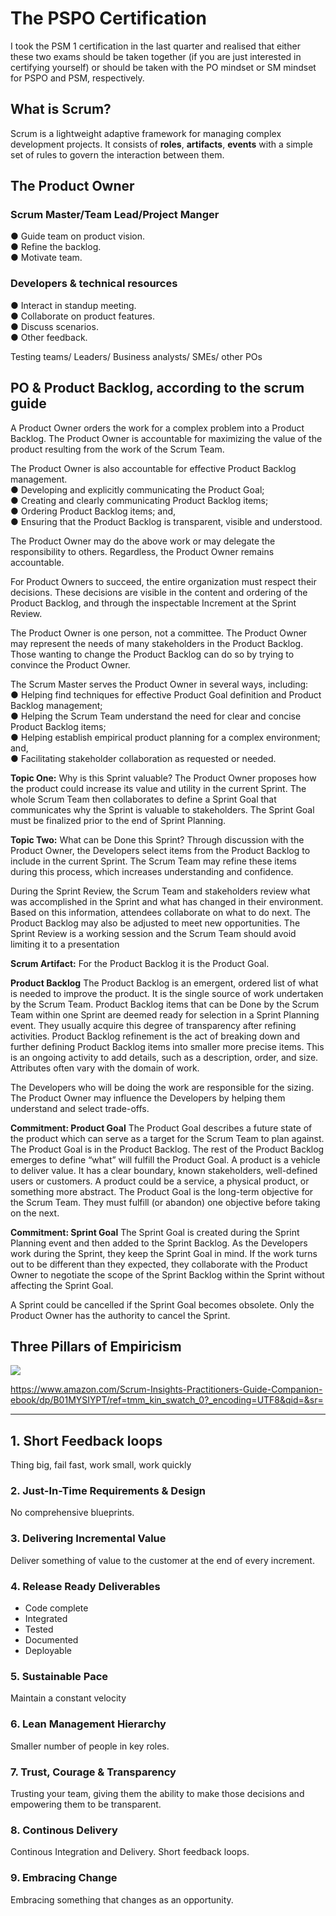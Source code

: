 # The PSPO Certification

I took the PSM 1 certification in the last quarter and realised that either these two exams should be taken together (if you are just interested in certifying yourself) or should be taken with the PO mindset or SM mindset for PSPO and PSM, respectively. 

## What is Scrum?
Scrum is a lightweight adaptive framework for managing complex development projects. It consists of __roles__, __artifacts__, __events__ with a simple set of rules to govern the interaction between them.



## The Product Owner


### Scrum Master/Team Lead/Project Manger
● Guide team on product vision.  
● Refine the backlog.  
● Motivate team.  

### Developers & technical resources
● Interact in standup meeting.   
● Collaborate on product features.  
● Discuss scenarios.  
● Other feedback.  

Testing teams/ Leaders/ Business analysts/ SMEs/ other POs


## PO & Product Backlog, according to the scrum guide
A Product Owner orders the work for a complex problem into a Product Backlog.
The Product Owner is accountable for maximizing the value of the product resulting from the work of the Scrum Team.

The Product Owner is also accountable for effective Product Backlog management.  
● Developing and explicitly communicating the Product Goal;   
● Creating and clearly communicating Product Backlog items;   
● Ordering Product Backlog items; and,   
● Ensuring that the Product Backlog is transparent, visible and understood.   

The Product Owner may do the above work or may delegate the responsibility to others. Regardless, the Product Owner remains accountable.

For Product Owners to succeed, the entire organization must respect their decisions. These decisions are visible in the content and ordering of the Product Backlog, and through the inspectable Increment at the Sprint Review.

The Product Owner is one person, not a committee. The Product Owner may represent the needs of many stakeholders in the Product Backlog. Those wanting to change the Product Backlog can do so by trying to convince the Product Owner.

The Scrum Master serves the Product Owner in several ways, including:     
● Helping find techniques for effective Product Goal definition and Product Backlog management;   
● Helping the Scrum Team understand the need for clear and concise Product Backlog items;    
● Helping establish empirical product planning for a complex environment; and,    
● Facilitating stakeholder collaboration as requested or needed.    


__Topic One:__ Why is this Sprint valuable?
The Product Owner proposes how the product could increase its value and utility in the current Sprint. The whole Scrum Team then collaborates to define a Sprint Goal that communicates why the Sprint is valuable to stakeholders. The Sprint Goal must be finalized prior to the end of Sprint Planning.

__Topic Two:__ What can be Done this Sprint?
Through discussion with the Product Owner, the Developers select items from the Product Backlog to include in the current Sprint. The Scrum Team may refine these items during this process, which increases understanding and confidence.

During the Sprint Review, the Scrum Team and stakeholders review what was accomplished in the Sprint and what has changed in their environment. Based on this information, attendees collaborate on what to do next. The Product Backlog may also be adjusted to meet new opportunities. The Sprint Review is a working session and the Scrum Team should avoid limiting it to a presentation

__Scrum Artifact:__ For the Product Backlog it is the Product Goal.

__Product Backlog__
The Product Backlog is an emergent, ordered list of what is needed to improve the product. It is the single source of work undertaken by the Scrum Team.
Product Backlog items that can be Done by the Scrum Team within one Sprint are deemed ready for selection in a Sprint Planning event. They usually acquire this degree of transparency after refining activities. Product Backlog refinement is the act of breaking down and further defining Product Backlog items into smaller more precise items. This is an ongoing activity to add details, such as a description, order, and size. Attributes often vary with the domain of work.

The Developers who will be doing the work are responsible for the sizing. The Product Owner may influence the Developers by helping them understand and select trade-offs.

__Commitment: Product Goal__
The Product Goal describes a future state of the product which can serve as a target for the Scrum Team to plan against. The Product Goal is in the Product Backlog. The rest of the Product Backlog emerges to define “what” will fulfill the Product Goal.
A product is a vehicle to deliver value. It has a clear boundary, known stakeholders, well-defined users or customers. A product could be a service, a physical product, or something more abstract.
The Product Goal is the long-term objective for the Scrum Team. They must fulfill (or abandon) one objective before taking on the next.

__Commitment: Sprint Goal__
The Sprint Goal is created during the Sprint Planning event and then added to the Sprint Backlog. As the Developers work during the Sprint, they keep the Sprint Goal in mind. If the work turns out to be different than they expected, they collaborate with the Product Owner to negotiate the scope of the Sprint Backlog within the Sprint without affecting the Sprint Goal.

A Sprint could be cancelled if the Sprint Goal becomes obsolete. Only the Product Owner has the authority to cancel the Sprint.

## Three Pillars of Empiricism
![](https://scrumorg-website-prod.s3.amazonaws.com/drupal/inline-images/2020-01/3pillarsofempiricism.png)



https://www.amazon.com/Scrum-Insights-Practitioners-Guide-Companion-ebook/dp/B01MYSIYPT/ref=tmm_kin_swatch_0?_encoding=UTF8&qid=&sr=

-----
## 1. Short Feedback loops
Thing big, fail fast, work small, work quickly

### 2. Just-In-Time Requirements & Design
No comprehensive blueprints. 

### 3. Delivering Incremental Value
Deliver something of value to the customer at the end of every increment. 

### 4. Release Ready Deliverables
- Code complete 
- Integrated 
- Tested
- Documented
- Deployable

### 5. Sustainable Pace
Maintain a constant velocity

### 6. Lean Management Hierarchy
Smaller number of people in key roles. 

### 7. Trust, Courage & Transparency 
Trusting your team, giving them the ability to make those decisions and empowering them to be transparent.

### 8. Continous Delivery
Continous Integration and Delivery. Short feedback loops. 

### 9. Embracing Change
Embracing something that changes as an opportunity. 

